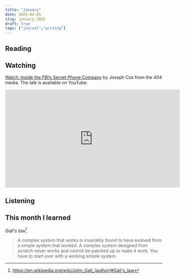 ```yaml
---
title: "January"
date: 2025-02-01
slug: january_2025
draft: true
tags: ["journal","writing"]
---
```


## Reading

## Watching

[Watch: Inside the FBI’s Secret Phone Company](https://www.404media.co/watch-inside-the-fbis-secret-phone-company/) by Joseph Cox from the 404 media. The talk is available on YouTube:

<iframe width="560" height="315" src="https://www.youtube-nocookie.com/embed/uFyk5UOyNqI?si=1aXEZEcg8tHOfjSn" title="YouTube video player" frameborder="0" allow="accelerometer; autoplay; clipboard-write; encrypted-media; gyroscope; picture-in-picture; web-share" referrerpolicy="strict-origin-when-cross-origin" allowfullscreen></iframe>

## Listening

## This month I learned

_Gall's law_[^galls_law]

> A complex system that works is invariably found to have evolved from a simple system that worked. A complex system designed from scratch never works and cannot be patched up to make it work. You have to start over with a working simple system.

[^galls_law]: https://en.wikipedia.org/wiki/John_Gall_(author)#Gall's_law
